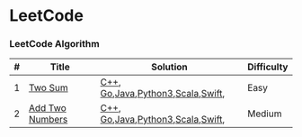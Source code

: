 
LeetCode
========

### LeetCode Algorithm


| # | Title | Solution | Difficulty |
|---| ----- | -------- | ---------- |
|1|[Two Sum](https://leetcode.com/problems/two-sum/) |[C++](./algorithms/cpp/TwoSum), [Go](./algorithms/go/TwoSum),[Java](./algorithms/java/TwoSum),[Python3](./algorithms/python3/TwoSum),[Scala](./algorithms/scala/TwoSum),[Swift](./algorithms/swift/TwoSum), |Easy|
|2|[Add Two Numbers](https://leetcode.com/problems/add-two-numbers/) |[C++](./algorithms/cpp/AddTwoNumbers), [Go](./algorithms/go/AddTwoNumbers),[Java](./algorithms/java/AddTwoNumbers),[Python3](./algorithms/python3/AddTwoNumbers),[Scala](./algorithms/scala/AddTwoNumbers),[Swift](./algorithms/swift/AddTwoNumbers), |Medium|